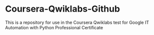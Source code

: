 # Coursera-Qwiklabs-Github
This is a repository for use in the Coursera Qwiklabs test for Google IT Automation with Python Professional Certificate
